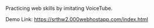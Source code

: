 Practicing web skills by imitating VoiceTube.

Demo Link: https://srthw2.000webhostapp.com/index.html
